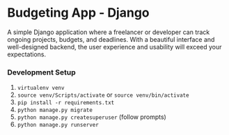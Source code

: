 # Budgeting App - Django
A simple Django application where a freelancer or developer can track ongoing projects, budgets, and deadlines. With a beautiful interface and well-designed backend, the user experience and usability will exceed your expectations.

### Development Setup
1. `virtualenv venv`
1. `source venv/Scripts/activate` or `source venv/bin/activate`
1. `pip install -r requirements.txt`
1. `python manage.py migrate`
1. `python manage.py createsuperuser` (follow prompts)
1. `python manage.py runserver`
